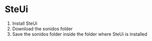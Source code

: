 # SteUi

1) Install SteUi
2) Download the sonidos folder
3) Save the sonidos folder inside the folder where SteUi is installed
